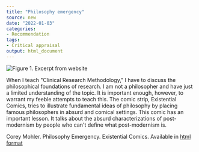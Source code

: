 ```yaml
---
title: "Philosophy emergency"
source: new
date: "2022-01-03"
categories:
- Recommendation
tags:
- Critical appraisal
output: html_document
---
```


![Figure 1. Excerpt from website](http://www.pmean.com/new-images/22/philosophy-emergency-01.png)

<div class="notes">

When I teach "Clinical Research Methodology," I have to discuss the philosophical foundations of research. I am not a philosopher and have just a limited understanding of the topic. It is important enough, however, to warrant my feeble attempts to teach this. The comic strip, Existential Comics, tries to illustrate fundamental ideas of philosophy by placing famous philosophers in absurd and comical settings. This comic has an important lesson. It talks about the absurd characterizations of post-modernism by people who can't define what post-modernism is.

Corey Mohler. Philosophy Emergency. Existential Comics. Available in [html format][moh1]

[moh1]: https://existentialcomics.com/comic/289

</div>
